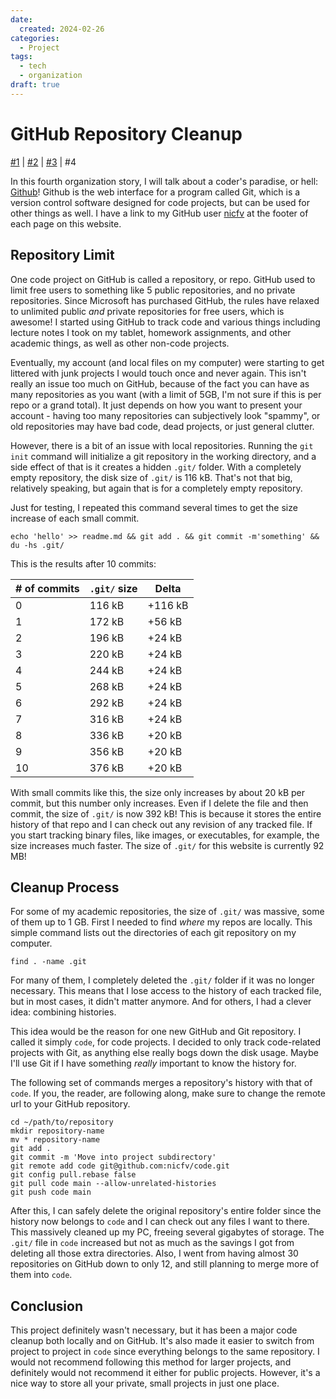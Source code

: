 ```yaml
---
date:
  created: 2024-02-26
categories:
  - Project
tags:
  - tech
  - organization
draft: true
---
```

# GitHub Repository Cleanup

[\#1](./2024-02-11-backup.md) | [\#2](./2024-02-18-passwords.md) | [\#3](./2024-02-25-gmails.md) | \#4

In this fourth organization story, I will talk about a coder's paradise, or hell: [Github](https://github.com/)! Github is the web interface for a program called Git, which is a version control software designed for code projects, but can be used for other things as well. I have a link to my GitHub user [nicfv](https://github.com/nicfv) at the footer of each page on this website.

<!-- more -->

## Repository Limit

One code project on GitHub is called a repository, or repo. GitHub used to limit free users to something like 5 public repositories, and no private repositories. Since Microsoft has purchased GitHub, the rules have relaxed to unlimited public *and* private repositories for free users, which is awesome! I started using GitHub to track code and various things including lecture notes I took on my tablet, homework assignments, and other academic things, as well as other non-code projects.

Eventually, my account (and local files on my computer) were starting to get littered with junk projects I would touch once and never again. This isn't really an issue too much on GitHub, because of the fact you can have as many repositories as you want (with a limit of 5GB, I'm not sure if this is per repo or a grand total). It just depends on how you want to present your account - having too many repositories can subjectively look "spammy", or old repositories may have bad code, dead projects, or just general clutter.

However, there is a bit of an issue with local repositories. Running the `git init` command will initialize a git repository in the working directory, and a side effect of that is it creates a hidden `.git/` folder. With a completely empty repository, the disk size of `.git/` is 116 kB. That's not that big, relatively speaking, but again that is for a completely empty repository.

Just for testing, I repeated this command several times to get the size increase of each small commit.

```shell
echo 'hello' >> readme.md && git add . && git commit -m'something' && du -hs .git/
```

This is the results after 10 commits:

| \# of commits | `.git/` size | Delta |
| ------------- | ------------ | ----- |
| 0 | 116 kB | +116 kB |
| 1 | 172 kB | +56 kB |
| 2 | 196 kB | +24 kB |
| 3 | 220 kB | +24 kB |
| 4 | 244 kB | +24 kB |
| 5 | 268 kB | +24 kB |
| 6 | 292 kB | +24 kB |
| 7 | 316 kB | +24 kB |
| 8 | 336 kB | +20 kB |
| 9 | 356 kB | +20 kB |
| 10 | 376 kB | +20 kB |

With small commits like this, the size only increases by about 20 kB per commit, but this number only increases. Even if I delete the file and then commit, the size of `.git/` is now 392 kB! This is because it stores the entire history of that repo and I can check out any revision of any tracked file. If you start tracking binary files, like images, or executables, for example, the size increases much faster. The size of `.git/` for this website is currently 92 MB!

## Cleanup Process

For some of my academic repositories, the size of `.git/` was massive, some of them up to 1 GB. First I needed to find *where* my repos are locally. This simple command lists out the directories of each git repository on my computer.

```shell
find . -name .git
```

For many of them, I completely deleted the `.git/` folder if it was no longer necessary. This means that I lose access to the history of each tracked file, but in most cases, it didn't matter anymore. And for others, I had a clever idea: combining histories.

This idea would be the reason for one new GitHub and Git repository. I called it simply `code`, for code projects. I decided to only track code-related projects with Git, as anything else really bogs down the disk usage. Maybe I'll use Git if I have something *really* important to know the history for.

The following set of commands merges a repository's history with that of `code`. If you, the reader, are following along, make sure to change the remote url to your GitHub repository.

```shell
cd ~/path/to/repository
mkdir repository-name
mv * repository-name
git add .
git commit -m 'Move into project subdirectory'
git remote add code git@github.com:nicfv/code.git
git config pull.rebase false
git pull code main --allow-unrelated-histories
git push code main
```

After this, I can safely delete the original repository's entire folder since the history now belongs to `code` and I can check out any files I want to there. This massively cleaned up my PC, freeing several gigabytes of storage. The `.git/` file in `code` increased but not as much as the savings I got from deleting all those extra directories. Also, I went from having almost 30 repositories on GitHub down to only 12, and still planning to merge more of them into `code`.

## Conclusion

This project definitely wasn't necessary, but it has been a major code cleanup both locally and on GitHub. It's also made it easier to switch from project to project in `code` since everything belongs to the same repository. I would not recommend following this method for larger projects, and definitely would not recommend it either for public projects. However, it's a nice way to store all your private, small projects in just one place.